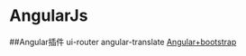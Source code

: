 # AngularJs

##Angular插件
ui-router
angular-translate
[Angular+bootstrap](http://mgcrea.github.io/angular-strap/)
